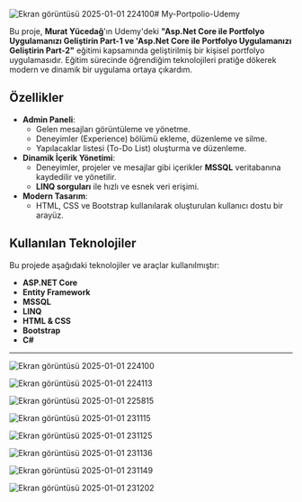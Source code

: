 ![Ekran görüntüsü 2025-01-01 224100](https://github.com/user-attachments/assets/81048935-1e42-4aa1-bf59-14daf4c96503)# My-Portpolio-Udemy

Bu proje, **Murat Yücedağ**'ın Udemy'deki **"Asp.Net Core ile Portfolyo Uygulamanızı Geliştirin Part-1 ve 'Asp.Net Core ile Portfolyo Uygulamanızı Geliştirin Part-2"** eğitimi kapsamında geliştirilmiş bir kişisel portfolyo uygulamasıdır. Eğitim sürecinde öğrendiğim teknolojileri pratiğe dökerek modern ve dinamik bir uygulama ortaya çıkardım.  

## Özellikler  
- **Admin Paneli**:  
  - Gelen mesajları görüntüleme ve yönetme.  
  - Deneyimler (Experience) bölümü ekleme, düzenleme ve silme.  
  - Yapılacaklar listesi (To-Do List) oluşturma ve düzenleme.  
- **Dinamik İçerik Yönetimi**:  
  - Deneyimler, projeler ve mesajlar gibi içerikler **MSSQL** veritabanına kaydedilir ve yönetilir.  
  - **LINQ sorguları** ile hızlı ve esnek veri erişimi.  
- **Modern Tasarım**:  
  - HTML, CSS ve Bootstrap kullanılarak oluşturulan kullanıcı dostu bir arayüz.  

## Kullanılan Teknolojiler  
Bu projede aşağıdaki teknolojiler ve araçlar kullanılmıştır:  
- **ASP.NET Core**  
- **Entity Framework**  
- **MSSQL**  
- **LINQ**  
- **HTML & CSS**  
- **Bootstrap**  
- **C#**

---
![Ekran görüntüsü 2025-01-01 224100](https://github.com/user-attachments/assets/7d459b44-2f7a-4472-bc6a-a9d96f063d72)


![Ekran görüntüsü 2025-01-01 224113](https://github.com/user-attachments/assets/2e16ef35-55a0-4f81-91bf-e3d8769dcfe5)


![Ekran görüntüsü 2025-01-01 225815](https://github.com/user-attachments/assets/f5f2f620-5584-4e3f-879d-52b0e00a7a74)


![Ekran görüntüsü 2025-01-01 231115](https://github.com/user-attachments/assets/333f4e83-397b-4435-be25-248a7b2f507c)


![Ekran görüntüsü 2025-01-01 231125](https://github.com/user-attachments/assets/69fa9d47-63be-477d-943d-604004025d7b)


![Ekran görüntüsü 2025-01-01 231136](https://github.com/user-attachments/assets/664308da-13f0-430c-ad10-bc16df4c3732)


![Ekran görüntüsü 2025-01-01 231149](https://github.com/user-attachments/assets/b8905280-2163-4680-9792-93e4a762f798)


![Ekran görüntüsü 2025-01-01 231202](https://github.com/user-attachments/assets/27c22694-2d48-4d37-ae4d-e33d4a561218)

